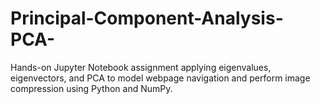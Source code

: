 # Principal-Component-Analysis-PCA-
Hands-on Jupyter Notebook assignment applying eigenvalues, eigenvectors, and PCA to model webpage navigation and perform image compression using Python and NumPy.
